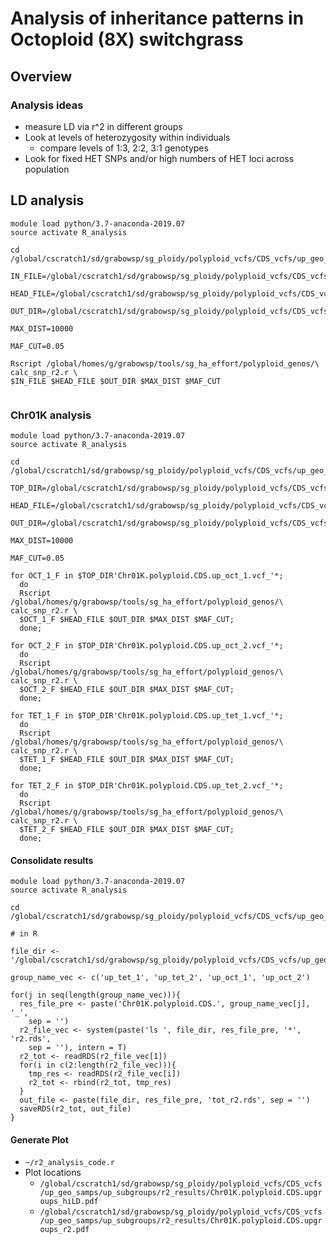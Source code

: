 # Analysis of inheritance patterns in Octoploid (8X) switchgrass

## Overview
### Analysis ideas
* measure LD via r^2 in different groups
* Look at levels of heterozygosity within individuals
  * compare levels of 1:3, 2:2, 3:1 genotypes
* Look for fixed HET SNPs and/or high numbers of HET loci across population

## LD analysis
```
module load python/3.7-anaconda-2019.07
source activate R_analysis

cd /global/cscratch1/sd/grabowsp/sg_ploidy/polyploid_vcfs/CDS_vcfs/up_geo_samps/up_subgroups

IN_FILE=/global/cscratch1/sd/grabowsp/sg_ploidy/polyploid_vcfs/CDS_vcfs/up_geo_samps/up_subgroups/Chr01K.polyploid.CDS.up_oct_1.vcf_00

HEAD_FILE=/global/cscratch1/sd/grabowsp/sg_ploidy/polyploid_vcfs/CDS_vcfs/up_geo_samps/up_subgroups/CDS.up_oct_1.vcf.header.txt

OUT_DIR=/global/cscratch1/sd/grabowsp/sg_ploidy/polyploid_vcfs/CDS_vcfs/up_geo_samps/up_subgroups/r2_results/

MAX_DIST=10000

MAF_CUT=0.05

Rscript /global/homes/g/grabowsp/tools/sg_ha_effort/polyploid_genos/\
calc_snp_r2.r \
$IN_FILE $HEAD_FILE $OUT_DIR $MAX_DIST $MAF_CUT
 
```
### Chr01K analysis
```
module load python/3.7-anaconda-2019.07
source activate R_analysis

cd /global/cscratch1/sd/grabowsp/sg_ploidy/polyploid_vcfs/CDS_vcfs/up_geo_samps/up_subgroups

TOP_DIR=/global/cscratch1/sd/grabowsp/sg_ploidy/polyploid_vcfs/CDS_vcfs/up_geo_samps/up_subgroups/

HEAD_FILE=/global/cscratch1/sd/grabowsp/sg_ploidy/polyploid_vcfs/CDS_vcfs/up_geo_samps/up_subgroups/CDS.up_oct_1.vcf.header.txt

OUT_DIR=/global/cscratch1/sd/grabowsp/sg_ploidy/polyploid_vcfs/CDS_vcfs/up_geo_samps/up_subgroups/r2_results/

MAX_DIST=10000

MAF_CUT=0.05

for OCT_1_F in $TOP_DIR'Chr01K.polyploid.CDS.up_oct_1.vcf_'*;
  do
  Rscript /global/homes/g/grabowsp/tools/sg_ha_effort/polyploid_genos/\
calc_snp_r2.r \
  $OCT_1_F $HEAD_FILE $OUT_DIR $MAX_DIST $MAF_CUT;
  done;

for OCT_2_F in $TOP_DIR'Chr01K.polyploid.CDS.up_oct_2.vcf_'*;
  do
  Rscript /global/homes/g/grabowsp/tools/sg_ha_effort/polyploid_genos/\
calc_snp_r2.r \
  $OCT_2_F $HEAD_FILE $OUT_DIR $MAX_DIST $MAF_CUT;
  done;

for TET_1_F in $TOP_DIR'Chr01K.polyploid.CDS.up_tet_1.vcf_'*;
  do
  Rscript /global/homes/g/grabowsp/tools/sg_ha_effort/polyploid_genos/\
calc_snp_r2.r \
  $TET_1_F $HEAD_FILE $OUT_DIR $MAX_DIST $MAF_CUT;
  done;

for TET_2_F in $TOP_DIR'Chr01K.polyploid.CDS.up_tet_2.vcf_'*;
  do
  Rscript /global/homes/g/grabowsp/tools/sg_ha_effort/polyploid_genos/\
calc_snp_r2.r \
  $TET_2_F $HEAD_FILE $OUT_DIR $MAX_DIST $MAF_CUT;
  done;

```
#### Consolidate results
```
module load python/3.7-anaconda-2019.07
source activate R_analysis

cd /global/cscratch1/sd/grabowsp/sg_ploidy/polyploid_vcfs/CDS_vcfs/up_geo_samps/up_subgroups

# in R

file_dir <- '/global/cscratch1/sd/grabowsp/sg_ploidy/polyploid_vcfs/CDS_vcfs/up_geo_samps/up_subgroups/r2_results/'

group_name_vec <- c('up_tet_1', 'up_tet_2', 'up_oct_1', 'up_oct_2')

for(j in seq(length(group_name_vec))){
  res_file_pre <- paste('Chr01K.polyploid.CDS.', group_name_vec[j], '_', 
    sep = '')
  r2_file_vec <- system(paste('ls ', file_dir, res_file_pre, '*', 'r2.rds', 
    sep = ''), intern = T)
  r2_tot <- readRDS(r2_file_vec[1])
  for(i in c(2:length(r2_file_vec))){
    tmp_res <- readRDS(r2_file_vec[i])
    r2_tot <- rbind(r2_tot, tmp_res)
  }
  out_file <- paste(file_dir, res_file_pre, 'tot_r2.rds', sep = '')
  saveRDS(r2_tot, out_file)
}
```
#### Generate Plot
* `~/r2_analysis_code.r`
* Plot locations
  * `/global/cscratch1/sd/grabowsp/sg_ploidy/polyploid_vcfs/CDS_vcfs/up_geo_samps/up_subgroups/r2_results/Chr01K.polyploid.CDS.upgroups_hiLD.pdf`
  * `/global/cscratch1/sd/grabowsp/sg_ploidy/polyploid_vcfs/CDS_vcfs/up_geo_samps/up_subgroups/r2_results/Chr01K.polyploid.CDS.upgroups_r2.pdf`
